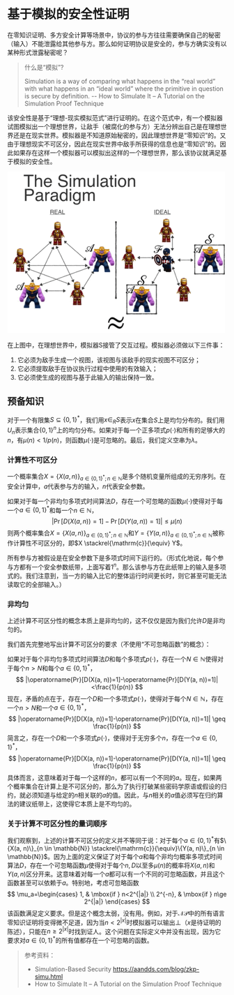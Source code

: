 # 基于模拟的安全性证明

在零知识证明、多方安全计算等场景中，协议的参与方往往需要确保自己的秘密（输入）不能泄露给其他参与方。那么如何证明协议是安全的，参与方确实没有以某种形式泄露秘密呢？

> 什么是“模拟”?
>
> Simulation is a way of comparing what happens in the “real world” with what happens in an “ideal world” where the primitive in question is secure by definition.	-- How to Simulate It – A Tutorial on the Simulation Proof Technique

该安全性是基于“理想-现实模拟范式”进行证明的。在这个范式中，有一个模拟器试图模拟出一个理想世界，让敌手（被腐化的参与方）无法分辨出自己是在理想世界还是在现实世界。模拟器是不知道原始秘密的，因此理想世界是“零知识”的。又由于理想现实不可区分，因此在现实世界中敌手所获得的信息也是“零知识”的。因此如果存在这样一个模拟器可以模拟出这样的一个理想世界，那么该协议就满足基于模拟的安全性。

![sim_paradigm.gif](基于模拟的安全性证明.assets/sim_paradigm.gif)

在上图中，在理想世界中，模拟器S接管了交互过程。模拟器必须做以下三件事：

1. 它必须为敌手生成一个视图，该视图与该敌手的现实视图不可区分；
2. 它必须提取敌手在协议执行过程中使用的有效输入；
3. 它必须使生成的视图与基于此输入的输出保持一致。

## 预备知识

对于一个有限集$S \subseteq\{0,1\}^*$，我们用$x \in_R S$表示$x$在集合$S$上是均匀分布的。我们用$U_n$表示集合$\{0,1\}^n$上的均匀分布。如果对于每一个正多项式$p(\cdot)$和所有的足够大的$n$，有$\mu(n)<1 / p(n)$，则函数$\mu(\cdot)$是可忽略的。最后，我们定义空串为$\lambda$。

### 计算性不可区分

一个概率集合$X=\{X(a, n)\}_{a \in\{0,1\}^* ; n \in \mathbb{N}}$是多个随机变量所组成的无穷序列。在安全计算中，$a$代表参与方的输入，$n$代表安全参数。

如果对于每一个非均匀多项式时间算法$D$，存在一个可忽略的函数$\mu(\cdot)$使得对于每一个$a \in\{0,1\}^*$和每一个$n \in \mathbb{N}$，
$$
|\operatorname{Pr}[D(X(a, n))=1]-\operatorname{Pr}[D(Y(a, n))=1]| \leq \mu(n)
$$
则两个概率集合$X=\{X(a, n)\}_{a \in\{0,1\}^* ; n \in \mathbb{N}}$和$Y=\{Y(a, n)\}_{a \in\{0,1\}^* ; n \in \mathbb{N}}$被称作计算性不可区分的，即$X \stackrel{\mathrm{c}}{\equiv} Y$。

所有参与方被假设是在安全参数下是多项式时间下运行的。（形式化地说，每个参与方都有一个安全参数纸带，上面写着$1^n$。那么该参与方在此纸带上的输入是多项式的。我们注意到，当一方的输入比它的整体运行时间更长时，则它甚至可能无法读取它的全部输入。）

### 非均匀

上述计算不可区分性的概念本质上是非均匀的，这不仅仅是因为我们允许$D$是非均匀的。

我们首先完整地写出计算不可区分的要求（不使用“不可忽略函数”的概念）：

如果对于每个非均匀多项式时间算法$D$和每个多项式$p(\cdot)$，存在一个$N \in \mathbb{N}$使得对于每个$n>N$和每个$a\in \{0,1\}^*$，
$$
|\operatorname{Pr}[D(X(a, n))=1]-\operatorname{Pr}[D(Y(a, n))=1]|<\frac{1}{p(n)}
$$
现在，矛盾的点在于，存在一个$D$和一个多项式$p(\cdot)$，使得对于每个$N \in \mathbb{N}$，存在一个$n>N$和一个$a\in \{0,1\}^*$，
$$
|\operatorname{Pr}[D(X(a, n))=1]-\operatorname{Pr}[D(Y(a, n))=1]| \geq \frac{1}{p(n)}
$$
简言之，存在一个$D$和一个多项式$p(\cdot)$，使得对于无穷多个$n$，存在一个$a\in \{0,1\}^*$，
$$
|\operatorname{Pr}[D(X(a, n))=1]-\operatorname{Pr}[D(Y(a, n))=1]| \geq \frac{1}{p(n)}
$$
具体而言，这意味着对于每一个这样的$n$，都可以有一个不同的$a$。现在，如果两个概率集合在计算上是不可区分的，那么为了执行打破某些密码学原语或假设的归约，就必须知道与给定的$n$相关联的$a$的值。因此，与$n$相关的$a$值必须写在归约算法的建议纸带上，这使得它本质上是不均匀的。

### 关于计算不可区分性的量词顺序

我们观察到，上述的计算不可区分的定义并不等同于说：对于每个$a \in\{0,1\}^*$有$\{X(a, n)\}_{n \in \mathbb{N}} \stackrel{\mathrm{c}}{\equiv}\{Y(a, n)\}_{n \in \mathbb{N}}$。因为上面的定义保证了对于每个$a$和每个非均匀概率多项式时间算法$D$，存在一个可忽略函数$\mu$使得对于每个$n,D$以至多$\mu(n)$的概率将$X(a,n)$和$Y(a,n)$区分开来。这意味着对每一个$a$都可以有一个不同的可忽略函数，并且这个函数甚至可以依赖于$a$。特别地，考虑可忽略函数
$$
\mu_a=\begin{cases}
1, & \mbox{if   } n<2^{|a|} \\
2^{-n},  & \mbox{if   } n\ge 2^{|a|}
\end{cases}
$$
该函数满足定义要求。但是这个概念太弱，没有用。例如，对于$\mathcal{N P}$中的所有语言零知识证明将变得微不足道，因为当$n<2^{|x|}$时模拟器可以输出$\perp$（$x$是待证明的陈述），只能在$n \geq 2^{|x|}$时找到证人。这个问题在实际定义中并没有出现，因为它要求对$a \in\{0,1\}^*$的所有值都存在一个可忽略的函数。





> 参考资料：
>
> - Simulation-Based Security https://aandds.com/blog/zkp-simu.html
> - How to Simulate It – A Tutorial on the Simulation Proof Technique